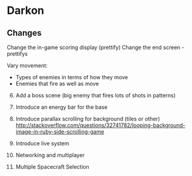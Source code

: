 Darkon
======

Changes
-------

Change the in-game scoring display (prettify)
Change the end screen - prettifys

Vary movement:
* Types of enemies in terms of how they move
* Enemies that fire as well as move

6. Add a boss scene (big enemy that fires lots of shots in patterns)

7. Introduce an energy bar for the base

8. Introduce parallax scrolling for background (tiles or other)
http://stackoverflow.com/questions/32741782/looping-background-image-in-ruby-side-scrolling-game

9. Introduce live system

10. Networking and multiplayer

11. Multiple Spacecraft Selection

